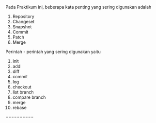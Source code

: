 Pada Praktikum ini, beberapa kata penting yang sering digunakan adalah
1. Repository
2. Changeset
3. Snapshot
4. Commit
5. Patch
6. Merge

Perintah - perintah yang sering digunakan yaitu
1. init
2. add
3. diff
4. commit
5. log
6. checkout
7. list branch
8. compare branch
9. merge
10. rebase

==========

